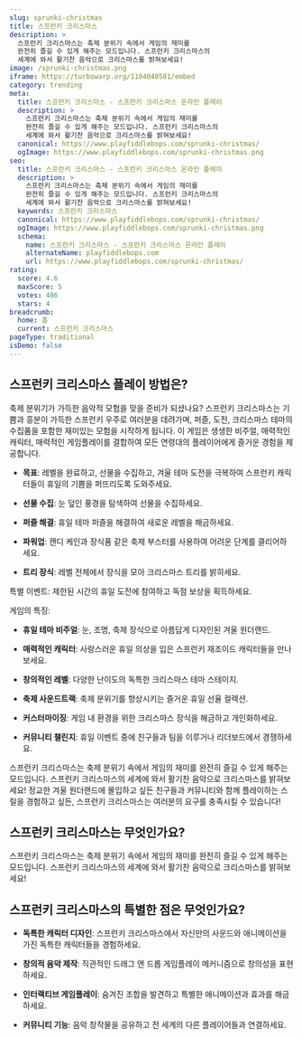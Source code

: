 ```yaml
---
slug: sprunki-christmas
title: 스프런키 크리스마스
description: >
  스프런키 크리스마스는 축제 분위기 속에서 게임의 재미를 
  완전히 즐길 수 있게 해주는 모드입니다. 스프런키 크리스마스의 
  세계에 와서 활기찬 음악으로 크리스마스를 밝혀보세요!
image: /sprunki-christmas.png
iframe: https://turbowarp.org/1104040581/embed
category: trending
meta:
  title: 스프런키 크리스마스 - 스프런키 크리스마스 온라인 플레이
  description: >
    스프런키 크리스마스는 축제 분위기 속에서 게임의 재미를 
    완전히 즐길 수 있게 해주는 모드입니다. 스프런키 크리스마스의 
    세계에 와서 활기찬 음악으로 크리스마스를 밝혀보세요!
  canonical: https://www.playfiddlebops.com/sprunki-christmas/
  ogImage: https://www.playfiddlebops.com/sprunki-christmas.png
seo:
  title: 스프런키 크리스마스 - 스프런키 크리스마스 온라인 플레이
  description: >
    스프런키 크리스마스는 축제 분위기 속에서 게임의 재미를 
    완전히 즐길 수 있게 해주는 모드입니다. 스프런키 크리스마스의 
    세계에 와서 활기찬 음악으로 크리스마스를 밝혀보세요!
  keywords: 스프런키 크리스마스
  canonical: https://www.playfiddlebops.com/sprunki-christmas/
  ogImage: https://www.playfiddlebops.com/sprunki-christmas.png
  schema:
    name: 스프런키 크리스마스 - 스프런키 크리스마스 온라인 플레이
    alternateName: playfiddlebops.com
    url: https://www.playfiddlebops.com/sprunki-christmas/
rating:
  score: 4.6
  maxScore: 5
  votes: 486
  stars: 4
breadcrumb:
  home: 홈
  current: 스프런키 크리스마스
pageType: traditional
isDemo: false
---
```


## 스프런키 크리스마스 플레이 방법은?

축제 분위기가 가득한 음악적 모험을 맞을 준비가 되셨나요? 스프런키 크리스마스는 기쁨과 흥분이 가득한 스프런키 우주로 여러분을 데려가며, 퍼즐, 도전, 크리스마스 테마의 수집품을 포함한 재미있는 모험을 시작하게 됩니다. 이 게임은 생생한 비주얼, 매력적인 캐릭터, 매력적인 게임플레이를 결합하여 모든 연령대의 플레이어에게 즐거운 경험을 제공합니다.

- **목표**: 레벨을 완료하고, 선물을 수집하고, 겨울 테마 도전을 극복하여 스프런키 캐릭터들이 휴일의 기쁨을 퍼뜨리도록 도와주세요.

- **선물 수집**: 눈 덮인 풍경을 탐색하여 선물을 수집하세요.

- **퍼즐 해결**: 휴일 테마 퍼즐을 해결하여 새로운 레벨을 해금하세요.

- **파워업**: 캔디 케인과 장식품 같은 축제 부스터를 사용하여 어려운 단계를 클리어하세요.

- **트리 장식**: 레벨 전체에서 장식을 모아 크리스마스 트리를 밝히세요.

특별 이벤트: 제한된 시간의 휴일 도전에 참여하고 독점 보상을 획득하세요.

게임의 특징:

- **휴일 테마 비주얼**: 눈, 조명, 축제 장식으로 아름답게 디자인된 겨울 원더랜드.

- **매력적인 캐릭터**: 사랑스러운 휴일 의상을 입은 스프런키 재조이드 캐릭터들을 만나보세요.

- **창의적인 레벨**: 다양한 난이도의 독특한 크리스마스 테마 스테이지.

- **축제 사운드트랙**: 축제 분위기를 향상시키는 즐거운 휴일 선율 컬렉션.

- **커스터마이징**: 게임 내 환경을 위한 크리스마스 장식을 해금하고 개인화하세요.

- **커뮤니티 챌린지**: 휴일 이벤트 중에 친구들과 팀을 이루거나 리더보드에서 경쟁하세요.

스프런키 크리스마스는 축제 분위기 속에서 게임의 재미를 완전히 즐길 수 있게 해주는 모드입니다. 스프런키 크리스마스의 세계에 와서 활기찬 음악으로 크리스마스를 밝혀보세요! 정교한 겨울 원더랜드에 몰입하고 싶든 친구들과 커뮤니티와 함께 플레이하는 스릴을 경험하고 싶든, 스프런키 크리스마스는 여러분의 요구를 충족시킬 수 있습니다!

## 스프런키 크리스마스는 무엇인가요?

스프런키 크리스마스는 축제 분위기 속에서 게임의 재미를 완전히 즐길 수 있게 해주는 모드입니다. 스프런키 크리스마스의 세계에 와서 활기찬 음악으로 크리스마스를 밝혀보세요!

## 스프런키 크리스마스의 특별한 점은 무엇인가요?

- **독특한 캐릭터 디자인**: 스프런키 크리스마스에서 자신만의 사운드와 애니메이션을 가진 독특한 캐릭터들을 경험하세요.

- **창의적 음악 제작**: 직관적인 드래그 앤 드롭 게임플레이 메커니즘으로 창의성을 표현하세요.

- **인터랙티브 게임플레이**: 숨겨진 조합을 발견하고 특별한 애니메이션과 효과를 해금하세요.

- **커뮤니티 기능**: 음악 창작물을 공유하고 전 세계의 다른 플레이어들과 연결하세요.